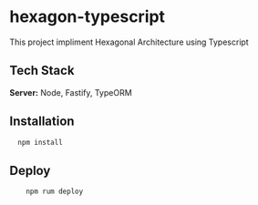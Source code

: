 # hexagon-typescript 

This project impliment Hexagonal Architecture using Typescript
 


## Tech Stack

**Server:** Node, Fastify, TypeORM


## Installation

```bash
  npm install
```
    
## Deploy

```bash
    npm rum deploy
```

